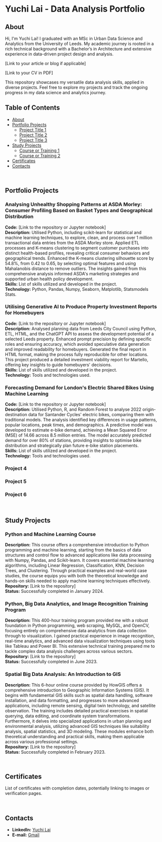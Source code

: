 # Yuchi Lai - Data Analysis Portfolio

## About
Hi, I'm Yuchi Lai! I graduated with an MSc in Urban Data Science and Analytics from the University of Leeds. My academic journey is rooted in a rich technical background with a Bachelor’s in Architecture and extensive experience in data-driven project design and analysis.

[Link to your article or blog if applicable]

[Link to your CV in PDF]

This repository showcases my versatile data analysis skills, applied in diverse projects. Feel free to explore my projects and track the ongoing progress in my data science and analytics journey.

## Table of Contents
- [About](#about)
- [Portfolio Projects](#portfolio-projects)
  - [Project Title 1](#project-title-1)
  - [Project Title 2](#project-title-2)
  - [Project Title 3](#project-title-3)
- [Study Projects](#study-projects)
  - [Course or Training 1](#course-or-training-1)
  - [Course or Training 2](#course-or-training-2)
- [Certificates](#certificates)
- [Contacts](#contacts)

<br>

## Portfolio Projects
### Analysing Unhealthy Shopping Patterns at ASDA Morley: Consumer Profiling Based on Basket Types and Geographical Distribution  
**Code:** [Link to the repository or Jupyter notebook]  
**Description:** Utilised Python, including scikit-learn for statistical and machine learning techniques, to explore, clean, and process over 1 million transactional data entries from the ASDA Morley store. Applied ETL processes and K-means clustering to segment customer purchases into distinct health-based profiles, revealing critical consumer behaviors and geographical trends. Enhanced the K-means clustering silhouette score by 54.8%, from 0.42 to 0.65, by selecting optimal features and using Mahalanobis distance to remove outliers. The insights gained from this comprehensive analysis informed ASDA's marketing strategies and supported urban health policy development.  
**Skills:** List of skills utilized and developed in the project.  
**Technology:** Python, Pandas, Numpy, Seaborn, Matplotlib, Statsmodels Stats.  

### Utilising Generative AI to Produce Property Investment Reports for Homebuyers
**Code:** [Link to the repository or Jupyter notebook]  
**Description:** Analysed planning data from Leeds City Council using Python, ETL, HTML, and the ChatGPT API to assess the development potential of a selected Leeds property. Enhanced prompt precision by defining specific roles and ensuring accuracy, which avoided speculative data generation and improved readability for homebuyers. Generated the final report in HTML format, making the process fully reproducible for other locations. This project produced a detailed investment viability report for Martello, offering key insights to guide homebuyers' decisions.  
**Skills:** List of skills utilized and developed in the project.  
**Technology:** Tools and technologies used.

### Forecasting Demand for London's Electric Shared Bikes Using Machine Learning
**Code:** [Link to the repository or Jupyter notebook]  
**Description:** Utilised Python, R, and Random Forest to analyse 2022 origin-destination data for Santander Cycles' electric bikes, comparing them with traditional models. The analysis identified key differences in usage patterns, popular locations, peak times, and demographics. A predictive model was developed to estimate e-bike demand, achieving a Mean Squared Error (MSE) of 14.66 across 8.5 million entries. The model accurately predicted demand for over 80% of stations, providing insights to optimise bike distribution and strategically plan future e-bike station placements.  
**Skills:** List of skills utilized and developed in the project.  
**Technology:** Tools and technologies used.  

### Project 4
### Project 5
### Project 6

<br>

## Study Projects
### Python and Machine Learning Course  
**Description:** This course offers a comprehensive introduction to Python programming and machine learning, starting from the basics of data structures and control flow to advanced applications like data processing with Numpy, Pandas, and Scikit-learn. It covers essential machine learning algorithms, including Linear Regression, Classification, KNN, Decision Trees, and Clustering. Through practical examples and real-world case studies, the course equips you with both the theoretical knowledge and hands-on skills needed to apply machine learning techniques effectively.  
**Repository:** [Link to the repository]  
**Status:** Successfully completed in January 2024.

### Python, Big Data Analytics, and Image Recognition Training Program
**Description:** This 400-hour training program provided me with a robust foundation in Python programming, web scraping, MySQL, and OpenCV, focusing entirely on comprehensive data analytics from data collection through to visualization. I gained practical experience in image recognition, real-time analytics, and advanced data visualization techniques using tools like Tableau and Power BI. This extensive technical training prepared me to tackle complex data analysis challenges across various sectors.
**Repository:** [Link to the repository]  
**Status:** Successfully completed in June 2023.    

### Spatial Big Data Analysis: An Introduction to GIS
**Description:** This 6-hour online course provided by HowGIS offers a comprehensive introduction to Geographic Information Systems (GIS). It begins with fundamental GIS skills such as spatial data handling, software installation, and data formatting, and progresses to more advanced applications, including remote sensing, digital twin technology, and satellite observation. The training includes detailed practical exercises in spatial querying, data editing, and coordinate system transformations. Furthermore, it delves into specialized applications in urban planning and environmental analysis, utilizing advanced GIS techniques like suitability analysis, spatial statistics, and 3D modeling. These modules enhance both theoretical understanding and practical skills, making them applicable across various professional settings.  
**Repository:** [Link to the repository]  
**Status:** Successfully completed in February 2023.



<br>

## Certificates
List of certificates with completion dates, potentially linking to images or verification pages.

<br>

## Contacts
- **LinkedIn:** [Yuchi Lai](https://www.linkedin.com/in/yuchi-lai-37937b256/)  
- **E-mail:** [Gmail](hongyuelai@gmail.com)  
